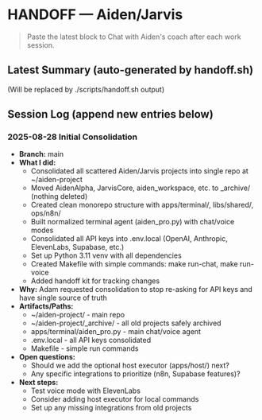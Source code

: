# HANDOFF — Aiden/Jarvis

> Paste the latest block to Chat with Aiden's coach after each work session.

## Latest Summary (auto-generated by handoff.sh)
<!-- handoff:summary:start -->
(Will be replaced by ./scripts/handoff.sh output)
<!-- handoff:summary:end -->

## Session Log (append new entries below)

### 2025-08-28 Initial Consolidation
- **Branch:** main
- **What I did:**
  - Consolidated all scattered Aiden/Jarvis projects into single repo at ~/aiden-project
  - Moved AidenAlpha, JarvisCore, aiden_workspace, etc. to _archive/ (nothing deleted)
  - Created clean monorepo structure with apps/terminal/, libs/shared/, ops/n8n/
  - Built normalized terminal agent (aiden_pro.py) with chat/voice modes
  - Consolidated all API keys into .env.local (OpenAI, Anthropic, ElevenLabs, Supabase, etc.)
  - Set up Python 3.11 venv with all dependencies
  - Created Makefile with simple commands: make run-chat, make run-voice
  - Added handoff kit for tracking changes
- **Why:** Adam requested consolidation to stop re-asking for API keys and have single source of truth
- **Artifacts/Paths:**
  - ~/aiden-project/ - main repo
  - ~/aiden-project/_archive/ - all old projects safely archived
  - apps/terminal/aiden_pro.py - main chat/voice agent
  - .env.local - all API keys consolidated
  - Makefile - simple run commands
- **Open questions:**
  - Should we add the optional host executor (apps/host/) next?
  - Any specific integrations to prioritize (n8n, Supabase features)?
- **Next steps:**
  - Test voice mode with ElevenLabs
  - Consider adding host executor for local commands
  - Set up any missing integrations from old projects